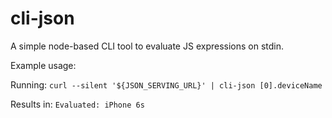 # cli-json
A simple node-based CLI tool to evaluate JS expressions on stdin.

Example usage:

Running:
`curl --silent '${JSON_SERVING_URL}' | cli-json [0].deviceName`

Results in:
`Evaluated: iPhone 6s`
